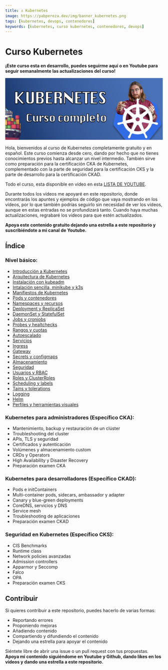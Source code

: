 ```yaml
---
title: ⚓️ Kubernetes 
image: https://pabpereza.dev/img/banner_kubernetes.png
tags: [kubernetes, devops, contenedores]
keywords: [kubernetes, curso kubernetes, contenedores, devops]
---
```


# Curso Kubernetes 

**¡Este curso esta en desarrollo, puedes seguirme aquí o en Youtube para seguir semanalmente las actualizaciones del curso!**

![Banner Kubernetes](img/banner_kubernetes.png)

Hola, bienvenidos al curso de Kubernetes completamente gratuito y en español. Este curso comienza desde cero, dando por hecho que no tienes conocimientos previos hasta alcanzar un nivel intermedio. También sirve como preparación para la certificación CKA de Kubernetes, complementado con la parte de seguridad para la certificación CKS y la parte de desarrollo para la certificación CKAD.

Todo el curso, esta disponible en vídeo en esta [LISTA DE YOUTUBE](https://www.youtube.com/playlist?list=PLQhxXeq1oc2k9MFcKxqXy5GV4yy7wqSma).

Durante todos los vídeos me apoyaré en este repositorio, donde encontrarás los apuntes y ejemplos de código que vaya mostrando en los vídeos, por lo que también podrías seguirlo sin necesidad de ver los vídeos, aunque en estas entradas no se profundizará tanto. Cuando haya muchas actualizaciones, regrabaré los vídeos para que estén actualizados.

**Apoya este contenido gratuito dejando una estrella a este repositorio y suscribiéndote a mi canal de Youtube.**

## Índice

### Nivel básico:
* [Introducción a Kubernetes](./101.Introduccion.md)
* [Arquitectura de Kubernetes](./102.Arquitectura.md)
* [Instalación con kubeadm](./103.Instalacion.md)
* [Intalación sencilla, minikube y k3s](./104.Playgrounds.md) 
* [Manifiestos de Kubernetes](./105.Conceptos.md)
* [Pods y contenedores](./106.Pods.md)
* [Namespaces y recursos](./107.Namespaces.md)
* [Deployment y ReplicaSet](./108.Deployments.md)
* [DaemonSet y StatefulSet](./109.DSySS.md)
* [Jobs y cronjobs](./110.Jobs.md)
* [Probes y healtchecks](./111.Probes_live_readiness.md)
* [Rangos y cuotas](./112.Rangos_quotas.md)
* [Autoescalado](./113.Autoscaling.md)
* [Servicios](./114.Services.md)
* [Ingress](./115.Ingress_controller.md)
* [Gateway](./116.Gateway.md)
* [Secrets y configmaps](./117.Secrets_configmaps.md)
* [Almacenamiento](./118.Almacenamiento.md)
* [Seguridad](./119.Seguridad.md) 
* [Usuarios y RBAC](./120.Usuarios.md)
* [Roles y ClusterRoles](./121.Roles.md)
* [Scheduling y labels](./122.Scheduling_labels.md)
* [Tains y tolerations](./123.Taints_tolerations.md)
* [Logging](./124.Logging.md)
* [Helm](./125.Helm.md)
* [Perfiles y herramientas visuales](./126.Perfiles_software_dashboard.md)

### Kubernetes para administradores (Específico CKA):
* Mantenimiento, backup y restauración de un clúster
* Troubleshooting del cluster
* APIs, TLS y seguridad
* Certificados y autenticación
* Volúmenes y almacenamiento custom
* CRDs y Operators
* High Availability y Disaster Recovery
* Preparación examen CKA

### Kubernetes para desarrolladores (Específico CKAD):
* Pods e initContainers
* Multi-container pods, sidecars, ambassador y adapter
* Canary y blue-green deployments
* CoreDNS, servicios y DNS
* Service mesh
* Troubleshooting de aplicaciones
* Preparación examen CKAD

### Seguridad en Kubernetes (Específico CKS):
* CIS Benchmarks
* Runtime class
* Network policies avanzadas
* Admission controllers
* Apparmor y Seccomp
* Falco
* OPA
* Preparación examen CKS


## Contribuir
Si quieres contribuir a este repositorio, puedes hacerlo de varias formas:
* Reportando errores
* Proponiendo mejoras
* Añadiendo contenido 
* Compartiendo y difundiendo el contenido
* Dejando una estrella para apoyar el contenido
  
Siéntete libre de abrir una issue o un pull request con tus propuestas. **Apoya mi contenido siguiéndome en Youtube y Github, dando likes en los vídeos y dando una estrella a este repositorio.**
